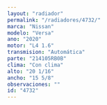 ```yaml
---
layout: "radiador"
permalink: "/radiadores/4732/"
marca: "Nissan"
modelo: "Versa"
ano: "2020"
motor: "L4 1.6"
transmision: "Automática"
parte: "214105RB0B"
clima: "Con clima"
alto: "20 1/16"
ancho: "15 5/8"
observaciones: ""
id: "4732"
---
```


